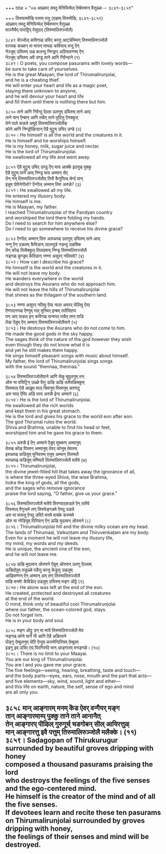 +++
title = "०७ आऴ्वार् तमदु मेनियिन्मेल् ऎम्बॆरुमान् वैत्तुळ्ळ -- ३८४९-३८५९"

+++
तिरुवाय्मॊऴि पत्ताम् पत्तु (एऴाम् तिरुमॊऴि, ३८४९-३८५९)  
आऴ्वार् तमदु मेनियिन्मेल् ऎम्बॆरुमान् वैत्तुळ्ळ  
वाञ्जैयैप् पाराट्टिप् पेसुदल् (तिरुमालिरुञ्जोलै)  

३८४९ सॆञ्जॊल् कविगाळ् उयिर् कात्तु आट्चॆय्म्मिन् तिरुमालिरुञ्जोलै  
वञ्जक् कळ्वन् मा मायन् मायक् कवियाय् वन्दु ऎन्  
नॆञ्जुम् उयिरुम् उळ् कलन्दु निण्ड्रार् अऱियावण्णम् ऎन्  
नॆञ्जुम् उयिरुम् अवै उण्डु ताने आगि निऱैन्दाने (१)  
३८४९। O poets, you compose pasurams with lovely words—  
be sure to take care of yourselves.  
He is the great Maayan, the lord of Thirumalirunjolai,  
and he is a cheating thief.  
He will enter your heart and life as a magic poet,  
staying there unknown to anyone,  
and he will devour your heart and life  
and fill them until there is nothing there but him.  

३८५० ताने आगि निऱैन्दु ऎल्ला उलगुम् उयिरुम् ताने आय्  
ताने यान् ऎन्बान् आगि तन्नैत् ताने तुदित्तु ऎनक्कुत्  
तेने पाले कन्नले अमुदे तिरुमालिरुञ्जोलैक्  
कोने आगि निण्ड्रॊऴिन्दान् ऎन्नै मुट्रुम् उयिर् उण्डे (२)  
३८५०। He himself is all the world and the creatures in it.  
He is himself and he worships himself.  
He is my honey, milk, sugar juice and nectar.  
He is the lord of Thirumalirunjolai.  
He swallowed all my life and went away.  

३८५१ ऎन्नै मुट्रुम् उयिर् उण्डु ऎन् माय आक्कै इदनुळ् पुक्कु  
ऎन्नै मुट्रुम् ताने आय् निण्ड्र माय अम्मान् सेर्  
तॆन् नन् तिरुमालिरुञ्जोलैत् तिसै कैगूप्पिच् चेर्न्द यान्  
इन्नुम् पोवेनेगॊलो? ऎन्गॊल् अम्मान् तिरु अरुळे? (३)  
३८५१। He swallowed all my life.  
He entered my illusory body.  
He himself is me.  
He is Maayan, my father.  
I reached Thirumalirunjolai of the Pandyan country  
and worshiped the lord there folding my hands.  
Do I need to search for him anywhere else?  
Do I need to go somewhere to receive his divine grace?  

३८५२ ऎन्गॊल् अम्मान् तिरु अरुळ्गळ् उलगुम् उयिरुम् ताने आय्  
नन्गु ऎन् उडलम् कैविडान् ञालत्तूडे नडन्दु उऴक्कि  
तॆन् कॊळ् तिसैक्कुत् तिलदमाय् निण्ड्र तिरुमालिरुञ्जोलै  
नङ्गळ् कुण्ड्रम् कैविडान् नण्णा असुरर् नलियवे? (४)  
३८५२। How can I describe his grace?  
He himself is the world and the creatures in it.  
He will not leave my body.  
He wanders everywhere in the world  
and destroys the Asurans who do not approach him.  
He will not leave the hills of Thirumalirunjolai  
that shines as the thilagam of the southern land.  

३८५३ नण्णा असुरर् नलिवु ऎय्द नल्ल अमरर् पॊलिवु ऎय्द  
ऎण्णादनगळ् ऎण्णुम् नल् मुनिवर् इन्बम् तलैसिऱप्प  
पण् आर् पाडल् इन् कविगळ् यानाय्त् तन्नैत् तान् पाडि  
तॆन्ना ऎन्नुम् ऎन् अम्मान् तिरुमालिरुञ्जोलैयाने (५)  
३८५३। He destroys the Asurans who do not come to him.  
He made the good gods in the sky happy.  
The sages think of the nature of the god however they wish  
even though they do not know what it is  
and yet he still makes them happy.  
He sings himself pleasant songs with music about himself.  
My father, the lord of Thirumalirunjolai sings songs  
with the sound "thennaa, thennaa."  

३८५४ तिरुमालिरुञ्जोलैयाने आगि सॆऴु मूवुलगुम् तन्  
ऒरु मा वयिट्रिन् उळ्ळे वैत्तु ऊऴि ऊऴि तलैयळिक्कुम्  
तिरुमाल् ऎन्नै आळुम् माल् सिवनुम् पिरमनुम् काणादु  
अरु माल् ऎय्दि अडि परव अरुळै ईन्द अम्माने (६)  
३८५४। He is the lord of Thirumalirunjolai.  
He swallowed all the rich worlds  
and kept them in his great stomach.  
He is the lord and gives his grace to the world eon after eon.  
The god Thirumal rules the world.  
Shiva and Brahma, unable to find his head or feet,  
worshiped him and he gave his grace to them.  

३८५५ अरुळै ई ऎन् अम्माने ऎन्नुम् मुक्कण् अम्मानुम्  
तॆरुळ् कॊळ् पिरमन् अम्मानुम् तेवर् कोनुम् तेवरुम्  
इरुळ्गळ् कडियुम् मुनिवरुम् एत्तुम् अम्मान् तिरुमलै  
मरुळ्गळ् कडियुम् मणिमलै तिरुमालिरुञ्जोलै मलैये (७)  
३८५५। Thirumalirunjolai,  
the divine jewel-filled hill that takes away the ignorance of all,  
is where the three-eyed Shiva, the wise Brahma,  
Indra the king of gods, all the gods,  
and the sages who remove ignorance  
praise the lord saying, "O father, give us your grace."  

३८५६ तिरुमालिरुञ्जोलै मलैये तिरुप्पाऱ्‌कडले ऎन् तलैये  
तिरुमाल् वैगुन्दमे तण् तिरुवेङ्गडमे ऎनदु उडले  
अरु मा मायत्तु ऎनदु उयिरे मनमे वाक्के करुममे  
ऒरु मा नॊडियुम् पिरियान् ऎन् ऊऴि मुदल्वन् ऒरुवने (८)  
३८५६। Thirumalirunjolai hill and the divine milky ocean are my head.  
The lands of Thirumaal, Vaikuṇṭam and Thiruvenkaṭam are my body.  
Even for a moment he will not leave my illusory life,  
my mind, my words and my deeds.  
He is unique, the ancient one of the eon,  
and he will not leave me.  

३८५७ ऊऴि मुदल्वन् ऒरुवने ऎन्नुम् ऒरुवन् उलगु ऎल्लाम्  
ऊऴिदोऱुम् तन्नुळ्ळे पडैत्तु कात्तु कॆडुत्तु उऴलुम्  
आऴिवण्णन् ऎन् अम्मान् अम् तण् तिरुमालिरुञ्जोलै  
वाऴि मनमे! कैविडेल् उडलुम् उयिरुम् मङ्ग ऒट्टे (९)  
३८५७। He alone was left at the end of the eon.  
He created, protected and destroyed all creatures  
at the end of the world.  
O mind, think only of beautiful cool Thirumalirunjolai  
where our father, the ocean-colored god, stays.  
Do not forget him.  
He is in your body and soul.  

३८५८ मङ्ग ऒट्टु उन् मा मायै तिरुमालिरुञ्जोलै मेय  
नङ्गळ् कोने याने नी आगि ऎन्नै अळित्ताने  
पॊङ्गु ऐम्बुलनुम् पॊऱि ऐन्दुम् करुमेन्दिरियम् ऐम्बूदम्  
इङ्गु इव् उयिर् एय् पिरगिरुदि मान् आङ्गारम् मनङ्गळे। (१०)  
३८५८। There is no limit to your Maayai.  
You are our king of Thirumalirunjolai.  
You are I and you gave me your grace.  
The five feelings—seeing, hearing, breathing, taste and touch—  
and the body parts—eyes, ears, nose, mouth and the part that acts—  
and five elements—sky, wind, sound, light and ether—  
and this life on earth, nature, the self, sense of ego and mind  
are all only you.  

३८५८ मान् आङ्गारम् मनम् कॆड ऐवर् वन्गैयर् मङ्ग  
तान् आङ्गारमाय्प् पुक्कु ताने ताने आनानैत्  
तेन् आङ्गारप् पॊऴिल् गुरुगूर्च् चडगोबन् सॊल् आयिरत्तुळ्  
मान् आङ्गारत्तु इवै पत्तुम् तिरुमालिरुञ्जोलै मलैक्के। (११)  
३८५९। Saḍagopan of Thirukurugur  
surrounded by beautiful groves dripping with honey  
composed a thousand pasurams praising the lord  
who destroys the feelings of the five senses  
and the ego-centered mind.  
He himself is the creator of the mind and of all the five senses.  
If devotees learn and recite these ten pasurams  
on Thirumalirunjolai surrounded by groves dripping with honey,  
the feelings of their senses and mind will be destroyed.  
-------------  


